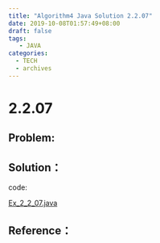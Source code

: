 ```yaml
---
title: "Algorithm4 Java Solution 2.2.07"
date: 2019-10-08T01:57:49+08:00
draft: false
tags:
   - JAVA
categories:
  - TECH
  - archives
---
```



# 2.2.07

## Problem:


## Solution：

code:

[Ex_2_2_07.java](./Ex_2_2_07.java)


## Reference：


